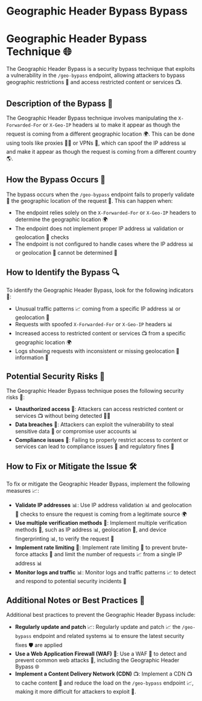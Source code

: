 # Geographic Header Bypass Bypass

# Geographic Header Bypass Technique 🌐
The Geographic Header Bypass is a security bypass technique that exploits a vulnerability in the `/geo-bypass` endpoint, allowing attackers to bypass geographic restrictions 📍 and access restricted content or services 📺.

## Description of the Bypass 📝
The Geographic Header Bypass technique involves manipulating the `X-Forwarded-For` or `X-Geo-IP` headers 📊 to make it appear as though the request is coming from a different geographic location 🌍. This can be done using tools like proxies 🕵️‍♂️ or VPNs 🚫, which can spoof the IP address 📊 and make it appear as though the request is coming from a different country 🌎.

## How the Bypass Occurs 🤔
The bypass occurs when the `/geo-bypass` endpoint fails to properly validate 🚫 the geographic location of the request 📍. This can happen when:
* The endpoint relies solely on the `X-Forwarded-For` or `X-Geo-IP` headers to determine the geographic location 🌍
* The endpoint does not implement proper IP address 📊 validation or geolocation 📍 checks
* The endpoint is not configured to handle cases where the IP address 📊 or geolocation 📍 cannot be determined 🤔

## How to Identify the Bypass 🔍
To identify the Geographic Header Bypass, look for the following indicators 🚨:
* Unusual traffic patterns 📈 coming from a specific IP address 📊 or geolocation 📍
* Requests with spoofed `X-Forwarded-For` or `X-Geo-IP` headers 📊
* Increased access to restricted content or services 📺 from a specific geographic location 🌍
* Logs showing requests with inconsistent or missing geolocation 📍 information 📝

## Potential Security Risks 🚨
The Geographic Header Bypass technique poses the following security risks 🚫:
* **Unauthorized access** 🚪: Attackers can access restricted content or services 📺 without being detected 🕵️‍♂️
* **Data breaches** 🚨: Attackers can exploit the vulnerability to steal sensitive data 📁 or compromise user accounts 📊
* **Compliance issues** 📜: Failing to properly restrict access to content or services can lead to compliance issues 🚫 and regulatory fines 📝

## How to Fix or Mitigate the Issue 🛠️
To fix or mitigate the Geographic Header Bypass, implement the following measures 📈:
* **Validate IP addresses** 📊: Use IP address validation 📊 and geolocation 📍 checks to ensure the request is coming from a legitimate source 🌍
* **Use multiple verification methods** 📝: Implement multiple verification methods 📝, such as IP address 📊, geolocation 📍, and device fingerprinting 📊, to verify the request 📝
* **Implement rate limiting** 🚫: Implement rate limiting 🚫 to prevent brute-force attacks 🚨 and limit the number of requests 📈 from a single IP address 📊
* **Monitor logs and traffic** 📊: Monitor logs and traffic patterns 📈 to detect and respond to potential security incidents 🚨

## Additional Notes or Best Practices 📝
Additional best practices to prevent the Geographic Header Bypass include:
* **Regularly update and patch** 📈: Regularly update and patch 📈 the `/geo-bypass` endpoint and related systems 📊 to ensure the latest security fixes 🛡️ are applied
* **Use a Web Application Firewall (WAF)** 🚫: Use a WAF 🚫 to detect and prevent common web attacks 🚨, including the Geographic Header Bypass 🌐
* **Implement a Content Delivery Network (CDN)** 📺: Implement a CDN 📺 to cache content 📁 and reduce the load on the `/geo-bypass` endpoint 📈, making it more difficult for attackers to exploit 🚫.